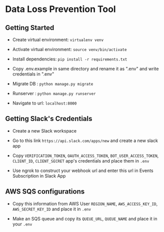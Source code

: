 # Data Loss Prevention Tool

## Getting Started
- Create virtual environment: `virtualenv venv`

- Activate virtual environment: `source venv/bin/activate`

- Install dependencies: `pip install -r requirements.txt`

- Copy .env.example in same directory and rename it as ".env" and write credentials in ".env"

- Migrate DB : `python manage.py migrate`

- Runserver : `python manage.py runserver`

- Navigate to url: `localhost:8000`



## Getting Slack's Credentials

- Create a new Slack workspace

- Go to this link `https://api.slack.com/apps/new` and create a new slack app

- Copy `VERIFICATION_TOKEN`, `OAUTH_ACCESS_TOKEN`, `BOT_USER_ACCESS_TOKEN`, `CLIENT_ID`, `CLIENT_SECRET` app's      credentials and place them in `.env`

- Use ngrok to construct your webhook url and enter this url in Events Subscription in Slack App


## AWS SQS configurations

- Copy this information from AWS User `REGION_NAME`, `AWS_ACCESS_KEY_ID`, `AWS_SECRET_KEY_ID` and place it in `.env`

- Make an SQS queue and copy its `QUEUE_URL`, `QUEUE_NAME` and place it in your `.env`
